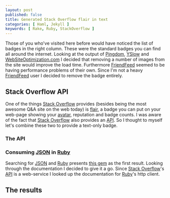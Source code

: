 ```yaml
---
layout: post
published: false
title: Generated Stack Overflow flair in text
categories: [ Haml, Jekyll ]
keywords: [ Rake, Ruby, StackOverflow ]
---
```

Those of you who've visited here before would have noticed the list of
badges in the right column. These were the standard badges you can
find all around the internet. Looking at the output of
[Pingdom][ping], [YSlow][yslow] and [WebSiteOptimization.com][wso] I
decided that removing a number of images from the site would improve
the load time. Furthermore [FriendFeed][ff] seemed to be having
performance problems of their own. Since I'm not a heavy
[FriendFeed][ff] user I decided to remove the badge entirely. 

## Stack Overflow API
One of the things [Stack Overflow][so] provides (besides being the most
awesome Q&A site on the web today) is [flair][flair], a badge you can put
on your web-page showing your [avatar][avat], reputation and badge
counts. I was aware of the fact that [Stack Overflow][so] also
provides an [API][api]. So I thought to myself let's
combine these two to provide a text-only badge. 

### The API

### Consuming [JSON][json] in [Ruby][ruby]
Searching for [JSON][json] and [Ruby][ruby] presents [this gem][jsonr]
as the first result. Looking through the documentation I decided to
give it a go. Since [Stack Overflow][so]'s [API][api] is a web-service
I looked up the documentation for [Ruby][ruby]'s http client. 
## The results

[jsonr]: http://flori.github.com/json/ "JSON implementation for Ruby"
[ruby]: http://www.ruby-lang.org/en/ "Ruby"
[json]: http://json.org/ "JSON" 
[so]: http://stackoverflow.com "Stack Overflow"
[avat]: http://en.wikipedia.org/wiki/Avatar_(computing) "Avatar"
[ff]: http://friendfeed.com/ "FriedFeed"
[api]: http://en.wikipedia.org/wiki/Application_programming_interface "Application programming interface"
[haml]: http://haml-lang.com/ "Haml"
[flair]: http://stackoverflow.com/users/flair "Stack Overflow flair"
[wso]: http://www.websiteoptimization.com/ "WebSiteOptimization.com"
[yslow]: http://developer.yahoo.com/yslow/ "YSlow"
[ping]: http://tools.pingdom.com "Pingdom"
